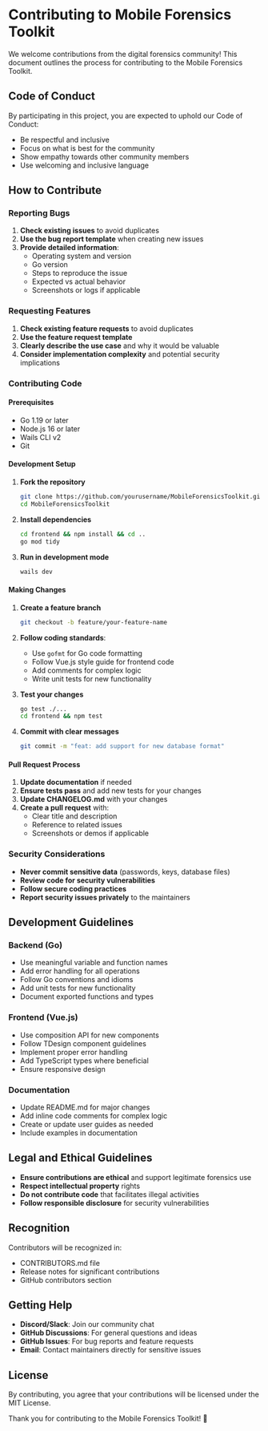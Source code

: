 # Contributing to Mobile Forensics Toolkit

We welcome contributions from the digital forensics community! This document outlines the process for contributing to the Mobile Forensics Toolkit.

## Code of Conduct

By participating in this project, you are expected to uphold our Code of Conduct:
- Be respectful and inclusive
- Focus on what is best for the community
- Show empathy towards other community members
- Use welcoming and inclusive language

## How to Contribute

### Reporting Bugs

1. **Check existing issues** to avoid duplicates
2. **Use the bug report template** when creating new issues
3. **Provide detailed information**:
   - Operating system and version
   - Go version
   - Steps to reproduce the issue
   - Expected vs actual behavior
   - Screenshots or logs if applicable

### Requesting Features

1. **Check existing feature requests** to avoid duplicates
2. **Use the feature request template**
3. **Clearly describe the use case** and why it would be valuable
4. **Consider implementation complexity** and potential security implications

### Contributing Code

#### Prerequisites

- Go 1.19 or later
- Node.js 16 or later
- Wails CLI v2
- Git

#### Development Setup

1. **Fork the repository**
   ```bash
   git clone https://github.com/yourusername/MobileForensicsToolkit.git
   cd MobileForensicsToolkit
   ```

2. **Install dependencies**
   ```bash
   cd frontend && npm install && cd ..
   go mod tidy
   ```

3. **Run in development mode**
   ```bash
   wails dev
   ```

#### Making Changes

1. **Create a feature branch**
   ```bash
   git checkout -b feature/your-feature-name
   ```

2. **Follow coding standards**:
   - Use `gofmt` for Go code formatting
   - Follow Vue.js style guide for frontend code
   - Add comments for complex logic
   - Write unit tests for new functionality

3. **Test your changes**
   ```bash
   go test ./...
   cd frontend && npm test
   ```

4. **Commit with clear messages**
   ```bash
   git commit -m "feat: add support for new database format"
   ```

#### Pull Request Process

1. **Update documentation** if needed
2. **Ensure tests pass** and add new tests for your changes
3. **Update CHANGELOG.md** with your changes
4. **Create a pull request** with:
   - Clear title and description
   - Reference to related issues
   - Screenshots or demos if applicable

### Security Considerations

- **Never commit sensitive data** (passwords, keys, database files)
- **Review code for security vulnerabilities**
- **Follow secure coding practices**
- **Report security issues privately** to the maintainers

## Development Guidelines

### Backend (Go)

- Use meaningful variable and function names
- Add error handling for all operations
- Follow Go conventions and idioms
- Add unit tests for new functionality
- Document exported functions and types

### Frontend (Vue.js)

- Use composition API for new components
- Follow TDesign component guidelines
- Implement proper error handling
- Add TypeScript types where beneficial
- Ensure responsive design

### Documentation

- Update README.md for major changes
- Add inline code comments for complex logic
- Create or update user guides as needed
- Include examples in documentation

## Legal and Ethical Guidelines

- **Ensure contributions are ethical** and support legitimate forensics use
- **Respect intellectual property** rights
- **Do not contribute code** that facilitates illegal activities
- **Follow responsible disclosure** for security vulnerabilities

## Recognition

Contributors will be recognized in:
- CONTRIBUTORS.md file
- Release notes for significant contributions
- GitHub contributors section

## Getting Help

- **Discord/Slack**: Join our community chat
- **GitHub Discussions**: For general questions and ideas
- **GitHub Issues**: For bug reports and feature requests
- **Email**: Contact maintainers directly for sensitive issues

## License

By contributing, you agree that your contributions will be licensed under the MIT License.

Thank you for contributing to the Mobile Forensics Toolkit! 🚀